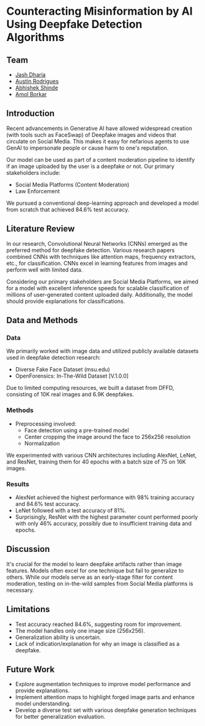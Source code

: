 # Counteracting Misinformation by AI Using Deepfake Detection Algorithms

## Team
- [Jash Dharia](https://github.com/JashDharia)
- [Austin Rodrigues](https://github.com/austin-rodrigues)
- [Abhishek Shinde](https://github.com/Abhishek1897)
- [Amol Borkar](https://github.com/amolbrkr)

## Introduction
Recent advancements in Generative AI have allowed widespread creation (with tools such as FaceSwap) of Deepfake images and videos that circulate on Social Media. This makes it easy for nefarious agents to use GenAI to impersonate people or cause harm to one's reputation.

Our model can be used as part of a content moderation pipeline to identify if an image uploaded by the user is a deepfake or not. Our primary stakeholders include:

- Social Media Platforms (Content Moderation)
- Law Enforcement

We pursued a conventional deep-learning approach and developed a model from scratch that achieved 84.6% test accuracy.

## Literature Review
In our research, Convolutional Neural Networks (CNNs) emerged as the preferred method for deepfake detection. Various research papers combined CNNs with techniques like attention maps, frequency extractors, etc., for classification. CNNs excel in learning features from images and perform well with limited data.

Considering our primary stakeholders are Social Media Platforms, we aimed for a model with excellent inference speeds for scalable classification of millions of user-generated content uploaded daily. Additionally, the model should provide explanations for classifications.

## Data and Methods
### Data
We primarily worked with image data and utilized publicly available datasets used in deepfake detection research:

- Diverse Fake Face Dataset (msu.edu)
- OpenForensics: In-The-Wild Dataset [V.1.0.0]

Due to limited computing resources, we built a dataset from DFFD, consisting of 10K real images and 6.9K deepfakes.

### Methods
- Preprocessing involved:
  - Face detection using a pre-trained model
  - Center cropping the image around the face to 256x256 resolution
  - Normalization

We experimented with various CNN architectures including AlexNet, LeNet, and ResNet, training them for 40 epochs with a batch size of 75 on 16K images.

### Results
- AlexNet achieved the highest performance with 98% training accuracy and 84.6% test accuracy.
- LeNet followed with a test accuracy of 81%.
- Surprisingly, ResNet with the highest parameter count performed poorly with only 46% accuracy, possibly due to insufficient training data and epochs.

## Discussion
It's crucial for the model to learn deepfake artifacts rather than image features. Models often excel for one technique but fail to generalize to others. While our models serve as an early-stage filter for content moderation, testing on in-the-wild samples from Social Media platforms is necessary.

## Limitations
- Test accuracy reached 84.6%, suggesting room for improvement.
- The model handles only one image size (256x256).
- Generalization ability is uncertain.
- Lack of indication/explanation for why an image is classified as a deepfake.

## Future Work
- Explore augmentation techniques to improve model performance and provide explanations.
- Implement attention maps to highlight forged image parts and enhance model understanding.
- Develop a diverse test set with various deepfake generation techniques for better generalization evaluation.


